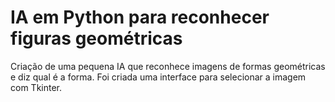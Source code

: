# IA em Python para reconhecer figuras geométricas

Criação de uma pequena IA que reconhece imagens de formas geométricas e diz qual é a forma. Foi criada uma interface para selecionar a imagem com Tkinter.
